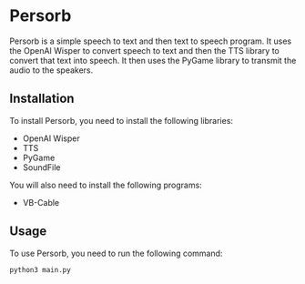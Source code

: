 # Persorb
Persorb is a simple speech to text and then text to speech program. It uses the OpenAI Wisper to convert speech to text and then the TTS library to convert that text into speech. It then uses the PyGame library to transmit the audio to the speakers.

## Installation
To install Persorb, you need to install the following libraries:
- OpenAI Wisper
- TTS
- PyGame
- SoundFile

You will also need to install the following programs:
- VB-Cable

## Usage
To use Persorb, you need to run the following command:
```
python3 main.py
```